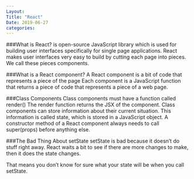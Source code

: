 ```yaml
---
Layout:
Title: "React"
Date: 2019-06-27
categories:
---
```


###What is React?
 is open-source JavaScript library which is used for building user interfaces specifically for single page applications.
 React makes user interfaces very easy to build by cutting each page into pieces. We call these pieces components.


 ###What is a React component?
 A React component is a bit of code that represents a piece of the page
 Each component is a JavaScript function that returns a piece of code that represents a piece of a web page.

 ###Class Components
 Class components must have a function called render() The render function returns the JSX of the component. 
 Class components can store information about their current situation. This information is called state, which is stored in a JavaScript object.
 A constructor method of a React component always needs to call super(props) before anything else.

###The Bad Thing About setState
setState is bad because it doesn’t do stuff right away. React waits a bit to see if there are more changes to make, then it does the state changes.

That means you don’t know for sure what your state will be when you call setState.

